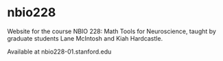 # nbio228
Website for the course NBIO 228: Math Tools for Neuroscience, taught by graduate students Lane McIntosh and Kiah Hardcastle.

Available at nbio228-01.stanford.edu
